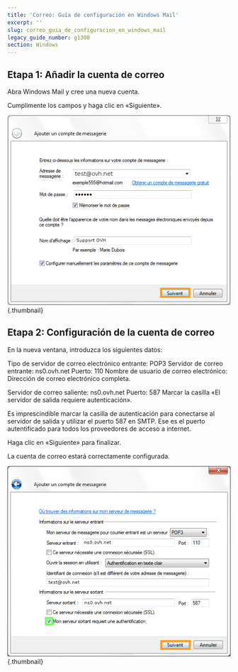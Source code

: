 ```yaml
---
title: 'Correo: Guía de configuración en Windows Mail'
excerpt: ''
slug: correo_guia_de_configuracion_en_windows_mail
legacy_guide_number: g1300
section: Windows
---
```



## Etapa 1: Añadir la cuenta de correo
Abra Windows Mail y cree una nueva cuenta.

Cumplimente los campos y haga clic en «Siguiente».

![](images/img_1268.jpg){.thumbnail}


## Etapa 2: Configuración de la cuenta de correo
En la nueva ventana, introduzca los siguientes datos:

Tipo de servidor de correo electrónico entrante: POP3
Servidor de correo entrante: ns0.ovh.net
Puerto: 110
Nombre de usuario de correo electrónico: Dirección de correo electrónico completa.

Servidor de correo saliente: ns0.ovh.net
Puerto: 587
Marcar la casilla «El servidor de salida requiere autenticación».

Es imprescindible marcar la casilla de autenticación para conectarse al servidor de salida y utilizar el puerto 587 en SMTP. Ese es el puerto autentificado para todos los proveedores de acceso a internet.

Haga clic en «Siguiente» para finalizar.

La cuenta de correo estará correctamente configurada.

![](images/img_1269.jpg){.thumbnail}

